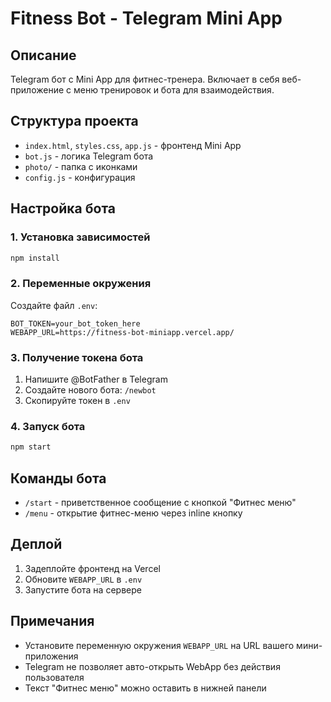 # Fitness Bot - Telegram Mini App

## Описание
Telegram бот с Mini App для фитнес-тренера. Включает в себя веб-приложение с меню тренировок и бота для взаимодействия.

## Структура проекта
- `index.html`, `styles.css`, `app.js` - фронтенд Mini App
- `bot.js` - логика Telegram бота
- `photo/` - папка с иконками
- `config.js` - конфигурация

## Настройка бота

### 1. Установка зависимостей
```bash
npm install
```

### 2. Переменные окружения
Создайте файл `.env`:
```
BOT_TOKEN=your_bot_token_here
WEBAPP_URL=https://fitness-bot-miniapp.vercel.app/
```

### 3. Получение токена бота
1. Напишите @BotFather в Telegram
2. Создайте нового бота: `/newbot`
3. Скопируйте токен в `.env`

### 4. Запуск бота
```bash
npm start
```

## Команды бота
- `/start` - приветственное сообщение с кнопкой "Фитнес меню"
- `/menu` - открытие фитнес-меню через inline кнопку

## Деплой
1. Задеплойте фронтенд на Vercel
2. Обновите `WEBAPP_URL` в `.env`
3. Запустите бота на сервере

## Примечания
- Установите переменную окружения `WEBAPP_URL` на URL вашего мини-приложения
- Telegram не позволяет авто-открыть WebApp без действия пользователя
- Текст "Фитнес меню" можно оставить в нижней панели
